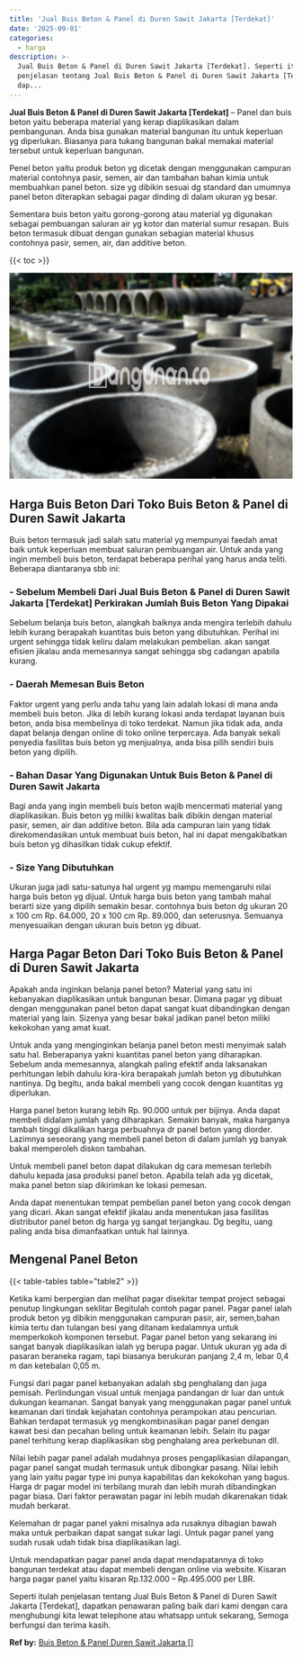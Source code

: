 ```yaml
---
title: 'Jual Buis Beton & Panel di Duren Sawit Jakarta [Terdekat]'
date: '2025-09-01'
categories:
  - harga
description: >-
  Jual Buis Beton & Panel di Duren Sawit Jakarta [Terdekat]. Seperti itulah
  penjelasan tentang Jual Buis Beton & Panel di Duren Sawit Jakarta [Terdekat],
  dap...
---
```


**Jual Buis Beton & Panel di Duren Sawit Jakarta \[Terdekat\]** – Panel dan buis beton yaitu beberapa material yang kerap diaplikasikan dalam pembangunan. Anda bisa gunakan material bangunan itu untuk keperluan yg diperlukan. Biasanya para tukang bangunan bakal memakai material tersebut untuk keperluan bangunan.

Penel beton yaitu produk beton yg dicetak dengan menggunakan campuran material contohnya pasir, semen, air dan tambahan bahan kimia untuk membuahkan panel beton. size yg dibikin sesuai dg standard dan umumnya panel beton diterapkan sebagai pagar dinding di dalam ukuran yg besar.

Sementara buis beton yaitu gorong-gorong atau material yg digunakan sebagai pembuangan saluran air yg kotor dan material sumur resapan. Buis beton termasuk dibuat dengan gunakan sebagian material khusus contohnya pasir, semen, air, dan additive beton.

{{< toc >}}

![Jual Buis Beton & Panel di Duren Sawit Jakarta [Terdekat]](/images/jual-panel-buis-beton-murah-27.png)

## Harga Buis Beton Dari Toko Buis Beton & Panel di Duren Sawit Jakarta

Buis beton termasuk jadi salah satu material yg mempunyai faedah amat baik untuk keperluan membuat saluran pembuangan air. Untuk anda yang ingin membeli buis beton, terdapat beberapa perihal yang harus anda teliti. Beberapa diantaranya sbb ini:

### \- Sebelum Membeli Dari Jual Buis Beton & Panel di Duren Sawit Jakarta \[Terdekat\] Perkirakan Jumlah Buis Beton Yang Dipakai

Sebelum belanja buis beton, alangkah baiknya anda mengira terlebih dahulu lebih kurang berapakah kuantitas buis beton yang dibutuhkan. Perihal ini urgent sehingga tidak keliru dalam melakukan pembelian. akan sangat efisien jikalau anda memesannya sangat sehingga sbg cadangan apabila kurang.

### \- Daerah Memesan Buis Beton

Faktor urgent yang perlu anda tahu yang lain adalah lokasi di mana anda membeli buis beton. Jika di lebih kurang lokasi anda terdapat layanan buis beton, anda bisa membelinya di toko terdekat. Namun jika tidak ada, anda dapat belanja dengan online di toko online terpercaya. Ada banyak sekali penyedia fasilitas buis beton yg menjualnya, anda bisa pilih sendiri buis beton yang dipilih.

### \- Bahan Dasar Yang Digunakan Untuk Buis Beton & Panel di Duren Sawit Jakarta

Bagi anda yang ingin membeli buis beton wajib mencermati material yang diaplikasikan. Buis beton yg miliki kwalitas baik dibikin dengan material pasir, semen, air dan additive beton. Bila ada campuran lain yang tidak direkomendasikan untuk membuat buis beton, hal ini dapat mengakibatkan buis beton yg dihasilkan tidak cukup efektif.

### \- Size Yang Dibutuhkan

Ukuran juga jadi satu-satunya hal urgent yg mampu memengaruhi nilai harga buis beton yg dijual. Untuk harga buis beton yang tambah mahal berarti size yang dipilih semakin besar. contohnya buis beton dg ukuran 20 x 100 cm Rp. 64.000, 20 x 100 cm Rp. 89.000, dan seterusnya. Semuanya menyesuaikan dengan ukuran buis beton yg dibuat.

## Harga Pagar Beton Dari Toko Buis Beton & Panel di Duren Sawit Jakarta

Apakah anda inginkan belanja panel beton? Material yang satu ini kebanyakan diaplikasikan untuk bangunan besar. Dimana pagar yg dibuat dengan menggunakan panel beton dapat sangat kuat dibandingkan dengan material yang lain. Sizenya yang besar bakal jadikan panel beton miliki kekokohan yang amat kuat.

Untuk anda yang menginginkan belanja panel beton mesti menyimak salah satu hal. Beberapanya yakni kuantitas panel beton yang diharapkan. Sebelum anda memesannya, alangkah paling efektif anda laksanakan perhitungan lebih dahulu kira-kira berapakah jumlah beton yg dibutuhkan nantinya. Dg begitu, anda bakal membeli yang cocok dengan kuantitas yg diperlukan.

Harga panel beton kurang lebih Rp. 90.000 untuk per bijinya. Anda dapat membeli didalam jumlah yang diharapkan. Semakin banyak, maka harganya tambah tinggi dikalikan harga perbuahnya dr panel beton yang diorder. Lazimnya seseorang yang membeli panel beton di dalam jumlah yg banyak bakal memperoleh diskon tambahan.

Untuk membeli panel beton dapat dilakukan dg cara memesan terlebih dahulu kepada jasa produksi panel beton. Apabila telah ada yg dicetak, maka panel beton siap dikirimkan ke lokasi pemesan.

Anda dapat menentukan tempat pembelian panel beton yang cocok dengan yang dicari. Akan sangat efektif jikalau anda menentukan jasa fasilitas distributor panel beton dg harga yg sangat terjangkau. Dg begitu, uang paling anda bisa dimanfaatkan untuk hal lainnya.

## Mengenal Panel Beton

{{< table-tables table="table2" >}}

Ketika kami berpergian dan melihat pagar disekitar tempat project sebagai penutup lingkungan seklitar Begitulah contoh pagar panel. Pagar panel ialah produk beton yg dibikin menggunakan campuran pasir, air, semen,bahan kimia tertu dan tulangan besi yang ditanam kedalamnya untuk memperkokoh komponen tersebut. Pagar panel beton yang sekarang ini sangat banyak diaplikasikan ialah yg berupa pagar. Untuk ukuran yg ada di pasaran beraneka ragam, tapi biasanya berukuran panjang 2,4 m, lebar 0,4 m dan ketebalan 0,05 m.

Fungsi dari pagar panel kebanyakan adalah sbg penghalang dan juga pemisah. Perlindungan visual untuk menjaga pandangan dr luar dan untuk dukungan keamanan. Sangat banyak yang menggunakan pagar panel untuk keamanan dari tindak kejahatan contohnya perampokan atau pencurian. Bahkan terdapat termasuk yg mengkombinasikan pagar panel dengan kawat besi dan pecahan beling untuk keamanan lebih. Selain itu pagar panel terhitung kerap diaplikasikan sbg penghalang area perkebunan dll.

Nilai lebih pagar panel adalah mudahnya proses pengaplikasian dilapangan, pagar panel sangat mudah termasuk untuk dibongkar pasang. Nilai lebih yang lain yaitu pagar type ini punya kapabilitas dan kekokohan yang bagus. Harga dr pagar model ini terbilang murah dan lebih murah dibandingkan pagar biasa. Dari faktor perawatan pagar ini lebih mudah dikarenakan tidak mudah berkarat.

Kelemahan dr pagar panel yakni misalnya ada rusaknya dibagian bawah maka untuk perbaikan dapat sangat sukar lagi. Untuk pagar panel yang sudah rusak udah tidak bisa diaplikasikan lagi.

Untuk mendapatkan pagar panel anda dapat mendapatannya di toko bangunan terdekat atau dapat membeli dengan online via website. Kisaran harga pagar panel yaitu kisaran Rp.132.000 – Rp.495.000 per LBR.

Seperti itulah penjelasan tentang Jual Buis Beton & Panel di Duren Sawit Jakarta \[Terdekat\], dapatkan penawaran paling baik dari kami dengan cara menghubungi kita lewat telephone atau whatsapp untuk sekarang, Semoga berfungsi dan terima kasih.

**Ref by:** [Buis Beton & Panel Duren Sawit Jakarta []](https://id.wikipedia.org/wiki/Buis)
